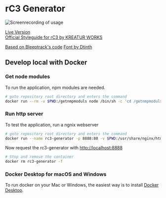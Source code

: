 # rC3 Generator
![Screenrecording of usage](https://raw.githubusercontent.com/bleeptrack/rc3-generator/main/img/screenrec.gif)

[Live Version](https://vaticanembassy.github.io/rc3-comic-generator/)   
[Official Styleguide for rC3 by KREATUR WORKS](https://styleguide.rc3.world/RC3%20Style%20Guide%20Essentials.pdf)

[Based on Bleeptrack's code](https://github.com/bleeptrack/rc3-generator)
[Font by Dtinth](https://dtinth.github.io/comic-mono-font/)

## Develop local with Docker
### Get node modules
To run the application, npm modules are needed.
```bash
# goto repository root directory and enters the command
docker run --rm -v $PWD:/getnmpmoduls node /bin/sh -c 'cd /getnmpmoduls && npm install'
```

### Run http server
To test the application, run a ngnix webserver

```bash
# goto repository root directory and enters the command
docker run --name rc3-generator -p 8888:80 -v $PWD:/usr/share/nginx/html:ro -d nginx
```

Now request the rc3-generator with [http://localhost:8888](http://localhost:8888)

```bash
# Stop and remove the container
docker rm rc3-generator -f
```

### Docker Desktop for macOS and Windows
To run docker on your Mac or Windows, the easiest way is to install [Docker Desktop](https://www.docker.com/products/docker-desktop).



